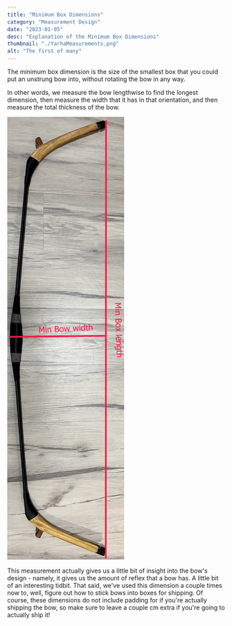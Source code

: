 ```yaml
---
title: "Minimum Box Dimensions"
category: "Measurement Design"
date: "2023-01-05"
desc: "Explanation of the Minimum Box Dimensions"
thumbnail: "./YarhaMeasurements.png"
alt: "The first of many"
---
```


The minimum box dimension is the size of the smallest box that you could put an unstrung bow into, without rotating the bow in any way.

In other words, we measure the bow lengthwise to find the longest dimension, then measure the width that it has in that orientation, and then measure the total thickness of the bow.

![An example with the Yarha 2 from Alibow](./YarhaMeasurements.png)

This measurement actually gives us a little bit of insight into the bow's design - namely, it gives us the amount of reflex that a bow has. A little bit of an interesting tidbit. That said, we've used this dimension a couple times now to, well, figure out how to stick bows into boxes for shipping. Of course, these dimensions do not include padding for if you're actually shipping the bow, so make sure to leave a couple cm extra if you're going to actually ship it!
